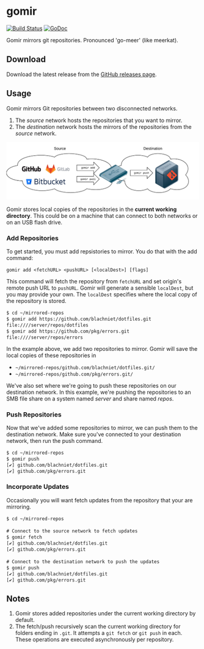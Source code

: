 # gomir

[![Build Status](https://travis-ci.org/blachniet/gomir.svg?branch=master)](https://travis-ci.org/blachniet/gomir) [![GoDoc](https://godoc.org/github.com/blachniet/gomir?status.svg)](https://godoc.org/github.com/blachniet/gomir)

Gomir mirrors git repositories. Pronounced 'go-meer' (like meerkat).

## Download

Download the latest release from the [GitHub releases page](https://github.com/blachniet/gomir/releases).

## Usage

Gomir mirrors Git repositories between two disconnected networks.
1. The *source* network hosts the repositories that you want to mirror.
2. The *destination* network hosts the mirrors of the repositories from the *source* network.

[![Gomir Diagram](docs/img/diagram.png)](docs/img/diagram.png)

Gomir stores local copies of the repositories in the **current working directory**. This could be on a machine that can connect to both networks or on an USB flash drive.

### Add Repositories

To get started, you must add repsistories to mirror. You do that with the add command:

	gomir add <fetchURL> <pushURL> [<localDest>] [flags]

This command will fetch the repository from `fetchURL` and set origin's remote push URL to `pushURL`. Gomir will generate a sensible `localDest`, but you may provide your own. The `localDest` specifies where the local copy of the repository is stored.

	$ cd ~/mirrored-repos
	$ gomir add https://github.com/blachniet/dotfiles.git file:////server/repos/dotfiles
	$ gomir add https://github.com/pkg/errors.git file:////server/repos/errors

In the example above, we add two repositories to mirror. Gomir will save the local copies of these repositories in 
* `~/mirrored-repos/github.com/blachniet/dotfiles.git/`
* `~/mirrored-repos/github.com/pkg/errors.git/`

We've also set where we're going to push these repositories on our destination network. In this example, we're pushing the repositories to an SMB file share on a system named *server* and share named *repos*.

### Push Repositories

Now that we've added some repositories to mirror, we can push them to the destination network. Make sure you've connected to your destination network, then run the push command.

	$ cd ~/mirrored-repos
	$ gomir push
	[✔] github.com/blachniet/dotfiles.git
	[✔] github.com/pkg/errors.git

### Incorporate Updates

Occasionally you will want fetch updates from the repository that your are mirroring.

	$ cd ~/mirrored-repos

	# Connect to the source network to fetch updates
	$ gomir fetch
	[✔] github.com/blachniet/dotfiles.git
	[✔] github.com/pkg/errors.git

	# Connect to the destination network to push the updates
	$ gomir push
	[✔] github.com/blachniet/dotfiles.git
	[✔] github.com/pkg/errors.git

## Notes

1. Gomir stores added repositories under the current working directory by default.
2. The fetch/push recursively scan the current working directory for folders ending in `.git`. It attempts a `git fetch` or `git push` in each. These operations are executed asynchronously per repository.